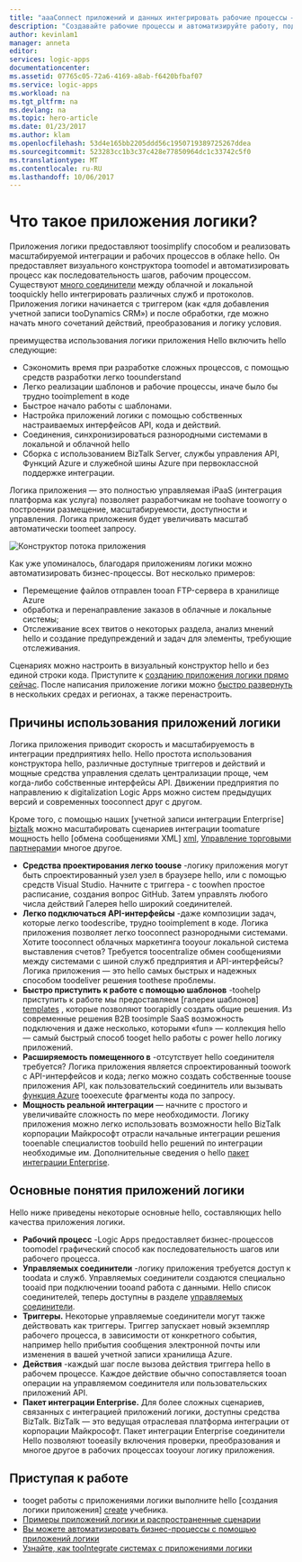 ```yaml
---
title: "aaaConnect приложений и данных интегрировать рабочие процессы — приложения логики Azure | Документы Microsoft"
description: "Создавайте рабочие процессы и автоматизируйте работу, подключая приложения и интегрируя данные с помощью Azure Logic Apps."
author: kevinlam1
manager: anneta
editor: 
services: logic-apps
documentationcenter: 
ms.assetid: 07765c05-72a6-4169-a8ab-f6420bfbaf07
ms.service: logic-apps
ms.workload: na
ms.tgt_pltfrm: na
ms.devlang: na
ms.topic: hero-article
ms.date: 01/23/2017
ms.author: klam
ms.openlocfilehash: 53d4e165bb2205ddd56c1950719389725267ddea
ms.sourcegitcommit: 523283cc1b3c37c428e77850964dc1c33742c5f0
ms.translationtype: MT
ms.contentlocale: ru-RU
ms.lasthandoff: 10/06/2017
---
```

# <a name="what-are-logic-apps"></a>Что такое приложения логики?
Приложения логики предоставляют toosimplify способом и реализовать масштабируемой интеграции и рабочих процессов в облаке hello. Он предоставляет визуального конструктора toomodel и автоматизировать процесс как последовательность шагов, рабочим процессом.  Существуют [много соединители](../connectors/apis-list.md) между облачной и локальной tooquickly hello интегрировать различных служб и протоколов.  Приложения логики начинается с триггером (как «для добавления учетной записи tooDynamics CRM») и после обработки, где можно начать много сочетаний действий, преобразования и логику условия.

преимущества использования логики приложения Hello включить hello следующие:  

* Сэкономить время при разработке сложных процессов, с помощью средств разработки легко toounderstand
* Легко реализации шаблонов и рабочие процессы, иначе было бы трудно tooimplement в коде
* Быстрое начало работы с шаблонами.
* Настройка приложений логики с помощью собственных настраиваемых интерфейсов API, кода и действий.
* Соединения, синхронизироваться разнородными системами в локальной и облачной hello
* Сборка с использованием BizTalk Server, службы управления API, Функций Azure и служебной шины Azure при первоклассной поддержке интеграции.

Логика приложения — это полностью управляемая iPaaS (интеграция платформа как услуга) позволяет разработчикам не toohave tooworry о построении размещение, масштабируемости, доступности и управления.  Логика приложения будет увеличивать масштаб автоматически toomeet запросу.

![Конструктор потока приложения](media/logic-apps-what-are-logic-apps/LogicAppCapture2.png)

Как уже упоминалось, благодаря приложениям логики можно автоматизировать бизнес-процессы. Вот несколько примеров:  

* Перемещение файлов отправлен tooan FTP-сервера в хранилище Azure
* обработка и перенаправление заказов в облачные и локальные системы;
* Отслеживание всех твитов о некоторых раздела, анализ мнений hello и создание предупреждений и задач для элементы, требующие отслеживания.

Сценариях можно настроить в визуальный конструктор hello и без единой строки кода. Приступите к [созданию приложения логики прямо сейчас][create].  После написания приложение логики можно [быстро развернуть](../logic-apps/logic-apps-create-deploy-template.md) в нескольких средах и регионах, а также перенастроить.

## <a name="why-logic-apps"></a>Причины использования приложений логики
Логика приложения приводит скорость и масштабируемость в интеграции предприятиях hello.  Hello простота использования конструктора hello, различные доступные триггеров и действий и мощные средства управления сделать централизации проще, чем когда-либо собственные интерфейсы API.  Движении предприятия по направлению к digitalization Logic Apps можно систем предыдущих версий и современных tooconnect друг с другом.

Кроме того, с помощью наших [учетной записи интеграции Enterprise] [ biztalk] можно масштабировать сценариев интеграции toomature мощность hello [обмена сообщениями XML] [ xml], [Управление торговыми партнерами][tpm]и многое другое.

* **Средства проектирования легко toouse** -логику приложения могут быть спроектированный узел узел в браузере hello, или с помощью средств Visual Studio. Начните с триггера - с toowhen простое расписание, создания вопрос GitHub. Затем управлять любого числа действий Галерея hello широкий соединителей.
* **Легко подключаться API-интерфейсы** -даже композиции задач, которые легко toodescribe, трудно tooimplement в коде. Логика приложения позволяет легко tooconnect разнородными системами. Хотите tooconnect облачных маркетинга tooyour локальной система выставления счетов? Требуется toocentralize обмен сообщениями между системами с шиной служб предприятия и API-интерфейсы? Логика приложения — это hello самых быстрых и надежных способом toodeliver решения toothese проблемы.
* **Быстро приступить к работе с помощью шаблонов** -toohelp приступить к работе мы предоставляем [галереи шаблонов] [ templates] , которые позволяют toorapidly создать общие решения. Из современные решения B2B toosimple SaaS возможность подключения и даже несколько, которыми «fun» — коллекция hello — самый быстрый способ tooget hello работы с power hello логику приложений.
* **Расширяемость помещенного в** -отсутствует hello соединителя требуется? Логика приложения является спроектированный toowork с API-интерфейсов и кода; легко можно создать собственные toouse приложения API, как пользовательский соединитель или вызывать [функция Azure](https://functions.azure.com) tooexecute фрагменты кода по запросу. 
* **Мощность реальной интеграции** — начните с простого и увеличивайте сложность по мере необходимости. Логику приложения можно легко использовать возможности hello BizTalk корпорации Майкрософт отрасли начальные интеграции решения tooenable специалистов toobuild hello решений по интеграции необходимые им. Дополнительные сведения о hello [пакет интеграции Enterprise](../logic-apps/logic-apps-enterprise-integration-overview.md).

## <a name="logic-app-concepts"></a>Основные понятия приложений логики
Hello ниже приведены некоторые основные hello, составляющих hello качества приложения логики. 

* **Рабочий процесс** -Logic Apps предоставляет бизнес-процессов toomodel графический способ как последовательность шагов или рабочего процесса.
* **Управляемых соединители** -логику приложения требуется доступ к toodata и служб. Управляемых соединители создаются специально tooaid при подключении tooand работа с данными. Hello список соединителей, теперь доступны в разделе [управляемых соединители][managedapis].
* **Триггеры.** Некоторые управляемые соединители могут также действовать как триггеры. Триггер запускает новый экземпляр рабочего процесса, в зависимости от конкретного события, например hello прибытия сообщения электронной почты или изменения в вашей учетной записи хранилища Azure.
* **Действия** -каждый шаг после вызова действия триггера hello в рабочем процессе. Каждое действие обычно сопоставляется tooan операции на управляемом соединителя или пользовательских приложений API.
* **Пакет интеграции Enterprise.** Для более сложных сценариев, связанных с интеграцией приложений логики, доступны средства BizTalk. BizTalk — это ведущая отраслевая платформа интеграции от корпорации Майкрософт. Пакет интеграции Enterprise соединители Hello позволяют tooeasily включения проверки, преобразования и многое другое в рабочих процессах tooyour логику приложения.

## <a name="getting-started"></a>Приступая к работе
* tooget работы с приложениями логики выполните hello [создания логики приложения] [ create] учебника.  
* [Примеры приложений логики и распространенные сценарии](../logic-apps/logic-apps-examples-and-scenarios.md)
* [Вы можете автоматизировать бизнес-процессы с помощью приложений логики](http://channel9.msdn.com/Events/Build/2016/T694) 
* [Узнайте, как tooIntegrate системах с приложениями логики](http://channel9.msdn.com/Events/Build/2016/P462)

[biztalk]: logic-apps-enterprise-integration-accounts.md
[appservice]: ../app-service/app-service-value-prop-what-is.md
[create]: logic-apps-create-a-logic-app.md
[managedapis]: ../connectors/apis-list.md
[tpm]: logic-apps-enterprise-integration-accounts.md
[xml]: logic-apps-enterprise-integration-b2b.md
[templates]: logic-apps-use-logic-app-templates.md
